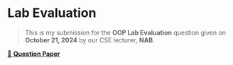 # Lab Evaluation

> This is my submission for the **OOP Lab Evaluation** question given on **October 21, 2024** by our CSE lecturer, **NAB**.

[📄 **Question Paper**](./tasks.pdf)
